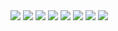 <img src=https://raw.githubusercontent.com/kristopolous/qr-project/master/final/dickinson-summer-shower.png>
<img src=https://raw.githubusercontent.com/kristopolous/qr-project/master/final/elliot-aunt-helen.png>
<img src=https://raw.githubusercontent.com/kristopolous/qr-project/master/final/frost-stopping-woods.png>
<img src=https://raw.githubusercontent.com/kristopolous/qr-project/master/final/hd-sea-rose.png>
<img src=https://raw.githubusercontent.com/kristopolous/qr-project/master/final/lawrence-illicit.png>
<img src=https://raw.githubusercontent.com/kristopolous/qr-project/master/final/lowell-venus-transiens.png>
<img src=https://raw.githubusercontent.com/kristopolous/qr-project/master/final/shakespeare-138.png>
<img src=https://raw.githubusercontent.com/kristopolous/qr-project/master/final/whitman-to-foreign-lands.png>
